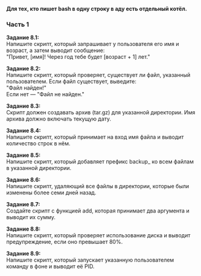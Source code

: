 **Для тех, кто пишет bash в одну строку в аду есть отдельный котёл.**

### Часть 1

**Задание 8.1:**
<br>
Напишите скрипт, который запрашивает у пользователя его имя и возраст,
а затем выводит сообщение:
<br>
"Привет, [имя]! Через год тебе будет [возраст + 1] лет."

**Задание 8.2:**
<br>
Напишите скрипт, который проверяет, существует ли файл,
указанный пользователем. Если файл существует, выведите:
<br>
"Файл найден!"
<br>
Если нет — "Файл не найден."

**Задание 8.3:**
<br>
Скрипт должен создавать архив (tar.gz) для указанной директории.
Имя архива должно включать текущую дату.

**Задание 8.4:**
<br>
Напишите скрипт, который принимает на вход имя файла
и выводит количество строк в нём.

**Задание 8.5:**
<br>
Напишите скрипт, который добавляет префикс backup_ ко всем файлам
в указанной директории.

**Задание 8.6:**
<br>
Напишите скрипт, удаляющий все файлы в директории,
которые были изменены более семи дней назад.

**Задание 8.7:**
<br>
Создайте скрипт с функцией add, которая принимает два аргумента
и выводит их сумму.

**Задание 8.8:**
<br>
Напишите скрипт, который проверяет использование диска
и выводит предупреждение, если оно превышает 80%.

**Задание 8.9:**
<br>
Напишите скрипт, который запускает указанную пользователем команду
в фоне и выводит её PID.
